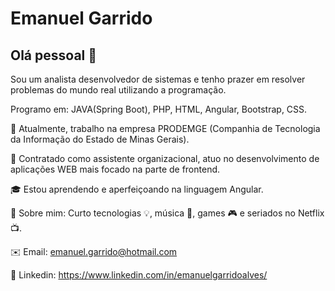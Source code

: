 
# Emanuel Garrido

## Olá pessoal 👋

Sou um analista desenvolvedor de sistemas e tenho prazer em resolver problemas do mundo real utilizando a programação.

Programo em: JAVA(Spring Boot), PHP, HTML, Angular, Bootstrap, CSS.
                                                                                                                                   
🔭 Atualmente, trabalho na empresa PRODEMGE (Companhia de Tecnologia da Informação do Estado de Minas Gerais).  

🚀 Contratado como assistente organizacional, atuo no desenvolvimento de aplicações WEB mais focado na parte de frontend.     

🎓 Estou aprendendo e aperfeiçoando na linguagem Angular.

💬 Sobre mim: Curto tecnologias 💡, música 🎸, games 🎮 e seriados no Netflix 📺.                    

✉️ Email: emanuel.garrido@hotmail.com

💼 Linkedin: https://www.linkedin.com/in/emanuelgarridoalves/
